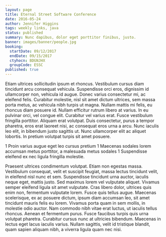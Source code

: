 ```yaml
---
layout: page
title: Eternal Street Software Conference
date: 2016-05-24
author: Jennifer Higgins
tags: weekly links, java
status: published
summary: Nunc dapibus, dolor eget porttitor finibus, justo.
banner: images/banner/people.jpg
booking:
  startDate: 09/12/2017
  endDate: 09/15/2017
  ctyhocn: BDGNJHX
  groupCode: ESSC
published: true
---
```

Etiam ultrices sollicitudin ipsum et rhoncus. Vestibulum cursus diam tincidunt arcu consequat vehicula. Suspendisse orci eros, dignissim id ullamcorper non, vehicula id augue. Donec varius consectetur mi, ac eleifend felis. Curabitur molestie, nisl sit amet dictum ultrices, sem massa porta metus, ac vehicula nibh turpis ut magna. Nullam mattis mi felis, eu rhoncus diam posuere id. Nullam efficitur rutrum libero at varius. In eu pulvinar orci, vel congue elit. Curabitur vel varius erat. Fusce vestibulum fringilla porttitor. Aliquam erat volutpat. Duis consectetur, purus a tempor pharetra, eros erat laoreet nisi, ac consequat eros urna a arcu. Nunc iaculis leo elit, in bibendum justo sagittis ut. Nunc ullamcorper elit ac aliquet lobortis. In pretium volutpat turpis sit amet posuere.

1 Proin varius augue eget leo cursus pretium
1 Maecenas sodales lorem accumsan metus porttitor, a malesuada metus sodales
1 Suspendisse eleifend ex nec ligula fringilla molestie.

Praesent ultrices condimentum volutpat. Etiam non egestas massa. Vestibulum consequat, velit et suscipit feugiat, massa lectus tincidunt velit, in eleifend nisl nunc et sem. Suspendisse tincidunt urna auctor, iaculis neque eget, mattis justo. Sed maximus lorem vel vulputate aliquet. Vivamus semper eleifend ligula sit amet vulputate. Cras libero dolor, ultrices quis enim non, fermentum vulputate lorem. Fusce quis tellus augue. Maecenas scelerisque, ex ac posuere dictum, ipsum diam accumsan leo, sit amet tincidunt mauris felis eu lorem. Vivamus porta quam in sem mollis, in molestie odio auctor. Nam commodo nibh vitae erat luctus, ut iaculis tellus rhoncus. Aenean et fermentum purus. Fusce faucibus turpis quis urna volutpat pharetra. Curabitur cursus nunc at ultricies bibendum. Maecenas in lectus eget lacus iaculis varius. Nullam sagittis, velit id tristique blandit, quam sapien aliquam nibh, a viverra ligula quam nec nisi.
